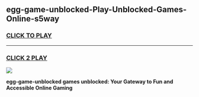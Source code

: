 
## egg-game-unblocked-Play-Unblocked-Games-Online-s5way
<h3>
<a href="https://premium76.site?title=egg-game-unblocked&ref=24A">CLICK TO PLAY</a></h3>
<hr>

<h3>
<a href="https://premium76.site?title=egg-game-unblocked&ref=24A">CLICK 2 PLAY</a>
  
</h3>

<a href="https://premium76.site?title=egg-game-unblocked&ref=24A"><img src="https://clearcache.store/games.png"></a>


**egg-game-unblocked games unblocked: Your Gateway to Fun and Accessible Online Gaming**
